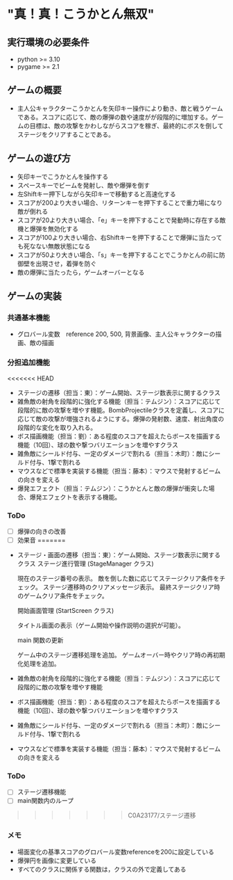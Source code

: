 # "真！真！こうかとん無双"

## 実行環境の必要条件
* python >= 3.10
* pygame >= 2.1

## ゲームの概要
* 主人公キャラクターこうかとんを矢印キー操作により動き、敵と戦うゲームである。スコアに応じて、敵の爆弾の数や速度がが段階的に増加する。ゲームの目標は、敵の攻撃をかわしながらスコアを稼ぎ、最終的にボスを倒してステージをクリアすることである。

## ゲームの遊び方
* 矢印キーでこうかとんを操作する
* スペースキーでビームを発射し、敵や爆弾を倒す
* 左Shiftキー押下しながら矢印キーで移動すると高速化する
* スコアが200より大きい場合、リターンキーを押下することで重力場になり敵が倒れる
* スコアが20より大きい場合、「e」キーを押下することで発動時に存在する敵機と爆弾を無効化する
* スコアが100より大きい場合、右Shiftキーを押下することで爆弾に当たっても死なない無敵状態になる
* スコアが50より大きい場合、「s」キーを押下することでこうかとんの前に防御壁を出現させ，着弾を防ぐ
* 敵の爆弾に当たったら，ゲームオーバーとなる

## ゲームの実装
### 共通基本機能
* グロバール変数　reference 200, 500, 背景画像、主人公キャラクターの描画、敵の描画

### 分担追加機能
<<<<<<< HEAD
* ステージの遷移（担当：東）：ゲーム開始、ステージ数表示に関するクラス
* 雑魚敵の射角を段階的に強化する機能（担当：テムジン）：スコアに応じて段階的に敵の攻撃を増やす機能。BombProjectileクラスを定義し、スコアに応じて敵の攻撃が増強されるようにする。爆弾の発射数、速度、射出角度の段階的な変化を取り入れる。
* ボス描画機能（担当：劉）：ある程度のスコアを超えたらボースを描画する機能（10回）、球の数や撃つバリエーションを増やすクラス
* 雑魚敵にシールド付与、一定のダメージで割れる（担当：木町）：敵にシールド付与、1撃で割れる
* マウスなどで標準を実装する機能（担当：藤本）：マウスで発射するビームの向きを変える
* 爆発エフェクト（担当：テムジン）：こうかとんと敵の爆弾が衝突した場合、爆発エフェクトを表示する機能。

### ToDo
- [ ] 爆弾の向きの改善
- [ ] 効果音
=======
* ステージ・画面の遷移（担当：東）：ゲーム開始、ステージ数表示に関するクラス
    ステージ進行管理 (StageManager クラス)

    現在のステージ番号の表示。
    敵を倒した数に応じてステージクリア条件をチェック。
    ステージ遷移時のクリアメッセージ表示。
    最終ステージクリア時のゲームクリア条件をチェック。

    開始画面管理 (StartScreen クラス)

    タイトル画面の表示（ゲーム開始や操作説明の選択が可能）。
    
    main 関数の更新

    ゲーム中のステージ遷移処理を追加。
    ゲームオーバー時やクリア時の再初期化処理を追加。

* 雑魚敵の射角を段階的に強化する機能（担当：テムジン）：スコアに応じて段階的に敵の攻撃を増やす機能
* ボス描画機能（担当：劉）：ある程度のスコアを超えたらボースを描画する機能（10回）、球の数や撃つバリエーションを増やすクラス
* 雑魚敵にシールド付与、一定のダメージで割れる（担当：木町）：敵にシールド付与、1撃で割れる
* マウスなどで標準を実装する機能（担当：藤本）：マウスで発射するビームの向きを変える

### ToDo
- [ ] ステージ遷移機能
- [ ] main関数内のループ
>>>>>>> C0A23177/ステージ遷移

### メモ
* 場面変化の基準スコアのグロバール変数referenceを200に設定している
* 爆弾円を画像に変更している
* すべてのクラスに関係する関数は，クラスの外で定義してある
